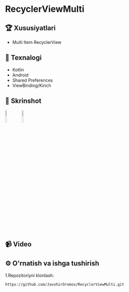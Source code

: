 # RecyclerViewMulti

## 🏆 Xususiyatlari

- Multi Item RecyclerView

## 🚀 Texnalogi

- Kotlin
- Android
- Shared Preferences
- ViewBinding/Kirich

## 📸 Skrinshot
<p float="left">
  <img src="https://drive.google.com/uc?export=view&id=1_NW6KDGVYttw1G-8yUkhnW29SFE6og-_" width="10%" />
  <img src="https://drive.google.com/uc?export=view&id=1tUJID6xNlKNy8sQTxtMHFnabbvcBKyvC" width="10%" />
</p>

## 📹 Video


## ⚙️ O'rnatish va ishga tushirish

1.Repozitoriyni klonlash:

```bash
https://github.com/JavohirOromov/RecyclerViewMulti.git
